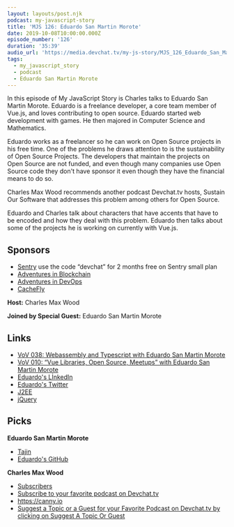```yaml
---
layout: layouts/post.njk
podcast: my-javascript-story
title: 'MJS 126: Eduardo San Martin Morote'
date: 2019-10-08T10:00:00.000Z
episode_number: '126'
duration: '35:39'
audio_url: 'https://media.devchat.tv/my-js-story/MJS_126_Eduardo_San_Martin_Morote.mp3'
tags:
  - my_javascript_story
  - podcast
  - Eduardo San Martin Morote
---
```

In this episode of My JavaScript Story is Charles talks to Eduardo San Martin Morote. Eduardo is a freelance developer, a core team member of Vue.js, and loves contributing to open source. Eduardo started web development with games. He then majored in Computer Science and Mathematics. 

Eduardo works as a freelancer so he can work on Open Source projects in his free time. One of the problems he draws attention to is the sustainability of Open Source Projects. The developers that maintain the projects on Open Source are not funded, and even though many companies use Open Source code they don't have sponsor it even though they have the financial means to do so.

Charles Max Wood recommends another podcast Devchat.tv hosts, Sustain Our Software that addresses this problem among others for Open Source. 

Eduardo and Charles talk about characters that have accents that have to be encoded    and how they deal with this problem. Eduardo then talks about some of the projects he is working on currently with Vue.js. 

## Sponsors

* [Sentry](https://sentry.io/) use the code “devchat” for 2 months free on Sentry small plan
* [Adventures in Blockchain](https://devchat.tv/adventures-in-blockchain/)
* [Adventures in DevOps](https://devchat.tv/adventures-in-devops/)
* [CacheFly](https://www.cachefly.com/)

**Host:** Charles Max Wood

**Joined by Special Guest:** Eduardo San Martin Morote

## Links

* [VoV 038: Webassembly and Typescript with Eduardo San Martin Morote](https://devchat.tv/views-on-vue/vov-038-webassembly-and-typescript-with-eduardo-san-martin-morote/#viewport)
* [VoV 010: “Vue Libraries, Open Source, Meetups” with Eduardo San Martin Morote](https://devchat.tv/views-on-vue/vov-010-vue-libraries-open-source-meetups-with-eduardo-san-martin-morote/)
* [Eduardo's LİnkedIn](https://www.linkedin.com/in/edsanmartin/)
* [Eduardo's Twitter](@posva)
* [J2EE](https://www.webopedia.com/TERM/J/J2EE.html)
* [jQuery](https://jquery.com)

## Picks

**Eduardo San Martin Morote**

* [Tajin](https://www.tajin.com) 
* [Eduardo's GitHub](https://github.com/posva)

**Charles Max Wood**

* [Subscribers](https://app.subscribers.com)
* [Subscribe to your favorite podcast on Devchat.tv](https://devchat.tv)
* <https://canny.io>
* [Suggest a Topic or a Guest for your Favorite Podcast on Devchat.tv by clicking on  Suggest A Topic Or Guest](https://devchat.tv)
